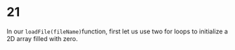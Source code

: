 # 21

In our `loadFile(fileName)`function, first let us use two for loops to initialize a 2D array filled with zero.


